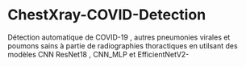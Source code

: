 # ChestXray-COVID-Detection
Détection automatique de COVID-19 , autres pneumonies virales et poumons sains à partie de radiographies thoractiques en utilsant des modèles CNN ResNet18 , CNN_MLP et EfficientNetV2-
